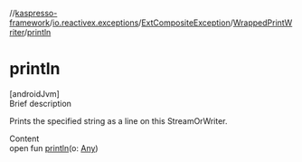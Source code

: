 //[kaspresso-framework](../../../index.md)/[io.reactivex.exceptions](../../index.md)/[ExtCompositeException](../index.md)/[WrappedPrintWriter](index.md)/[println](println.md)



# println  
[androidJvm]  
Brief description  


Prints the specified string as a line on this StreamOrWriter. 

  
Content  
open fun [println](println.md)(o: [Any](https://kotlinlang.org/api/latest/jvm/stdlib/kotlin/-any/index.html))  



